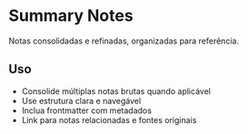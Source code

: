 # Summary Notes

Notas consolidadas e refinadas, organizadas para referência.

## Uso

- Consolide múltiplas notas brutas quando aplicável  
- Use estrutura clara e navegável
- Inclua frontmatter com metadados
- Link para notas relacionadas e fontes originais
